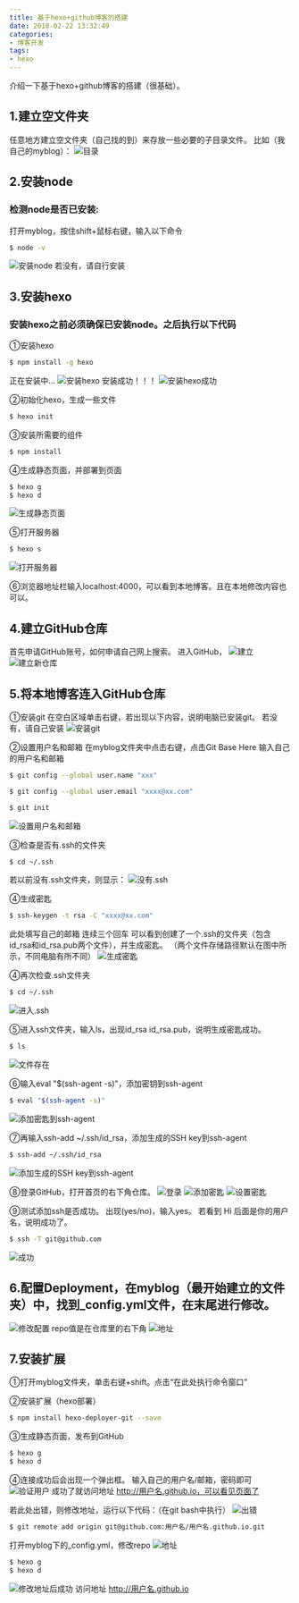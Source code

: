 ```yaml
---
title: 基于hexo+github博客的搭建
date: 2018-02-22 13:32:49
categories:
- 博客开发
tags:
- hexo
---
```

介绍一下基于hexo+github博客的搭建（很基础）。

<!-- more -->

## 1.建立空文件夹
任意地方建立空文件夹（自己找的到）来存放一些必要的子目录文件。
比如（我自己的myblog）：
![](./blank.jpg '目录')

## 2.安装node
### 检测node是否已安装:
打开myblog，按住shift+鼠标右键，输入以下命令
```bash
$ node -v
```
![](./node.jpg '安装node')
若没有，请自行安装

## 3.安装hexo
### 安装hexo之前必须确保已安装node。之后执行以下代码
①安装hexo
```bash
$ npm install -g hexo
```
正在安装中...
![](./hexo.jpg '安装hexo')
安装成功！！！
![](./hexos.jpg '安装hexo成功')

②初始化hexo，生成一些文件
```bash
$ hexo init
```

③安装所需要的组件
```bash
$ npm install
```

④生成静态页面，并部署到页面
```bash
$ hexo g
$ hexo d
```
![](./hg.jpg '生成静态页面')

⑤打开服务器
```bash
$ hexo s 
```
![](./hs.jpg '打开服务器')

⑥浏览器地址栏输入localhost:4000，可以看到本地博客。且在本地修改内容也可以。

## 4.建立GitHub仓库
首先申请GitHub账号，如何申请自己网上搜索。
进入GitHub，
![](./createg.jpg '建立')
![](./newgithub.jpg '建立新仓库')

## 5.将本地博客连入GitHub仓库
①安装git
在空白区域单击右键，若出现以下内容，说明电脑已安装git。
若没有，请自己安装
![](./git.jpg '安装git')

②设置用户名和邮箱
在myblog文件夹中点击右键，点击Git Base Here
输入自己的用户名和邮箱
```bash
$ git config --global user.name "xxx" 
```
```bash
$ git config --global user.email "xxxx@xx.com" 
```
```bash
$ git init
```
![](./uname.jpg '设置用户名和邮箱')

③检查是否有.ssh的文件夹
```bash
$ cd ~/.ssh 
```
若以前没有.ssh文件夹，则显示：
![](./none.jpg '没有.ssh')

④生成密匙
```bash
$ ssh-keygen -t rsa -C "xxxx@xx.com"     
```
此处填写自己的邮箱
连续三个回车
可以看到创建了一个.ssh的文件夹（包含id_rsa和id_rsa.pub两个文件），并生成密匙。
（两个文件存储路径默认在图中所示，不同电脑有所不同）
![](./key.jpg '生成密匙')

④再次检查.ssh文件夹
```bash
$ cd ~/.ssh 
```
![](./ssh.jpg '进入.ssh')

⑤进入ssh文件夹，输入ls，出现id_rsa id_rsa.pub，说明生成密匙成功。
```bash
$ ls 
```
![](./ls.jpg '文件存在')

⑥输入eval "$(ssh-agent -s)"，添加密钥到ssh-agent
```bash
$ eval "$(ssh-agent -s)" 
```
![](./eval.jpg '添加密匙到ssh-agent')

⑦再输入ssh-add ~/.ssh/id_rsa，添加生成的SSH key到ssh-agent
```bash
$ ssh-add ~/.ssh/id_rsa 
```
![](./add.jpg '添加生成的SSH key到ssh-agent')

⑧登录GitHub，打开首页的右下角仓库。
![](./in.jpg '登录')
![](./addkey.jpg '添加密匙')
![](./dkeys.jpg '设置密匙')

⑨测试添加ssh是否成功。
出现(yes/no)，输入yes。
若看到 Hi 后面是你的用户名，说明成功了。
```bash
$ ssh -T git@github.com 
```
![](./success.jpg '成功')



## 6.配置Deployment，在myblog（最开始建立的文件夹）中，找到_config.yml文件，在末尾进行修改。
![](./deployment.jpg '修改配置')
repo值是在仓库里的右下角
![](./github.jpg '地址')

## 7.安装扩展
①打开myblog文件夹，单击右键+shift。点击“在此处执行命令窗口”

②安装扩展（hexo部署）
```bash
$ npm install hexo-deployer-git --save 
```

③生成静态页面，发布到GitHub
```bash
$ hexo g 
$ hexo d 
```
④连接成功后会出现一个弹出框。
输入自己的用户名/邮箱，密码即可
![](./login.jpg '验证用户')
成功了就访问地址 http://用户名.github.io，可以看见页面了

若此处出错，则修改地址，运行以下代码：（在git bash中执行）
![](./error.jpg '出错')
```bash
$ git remote add origin git@github.com:用户名/用户名.github.io.git 
```
打开myblog下的_config.yml，修改repo
![](./re.jpg '地址')

```bash
$ hexo g
$ hexo d 
```
![](./resuccess.jpg '修改地址后成功')
访问地址 http://用户名.github.io
